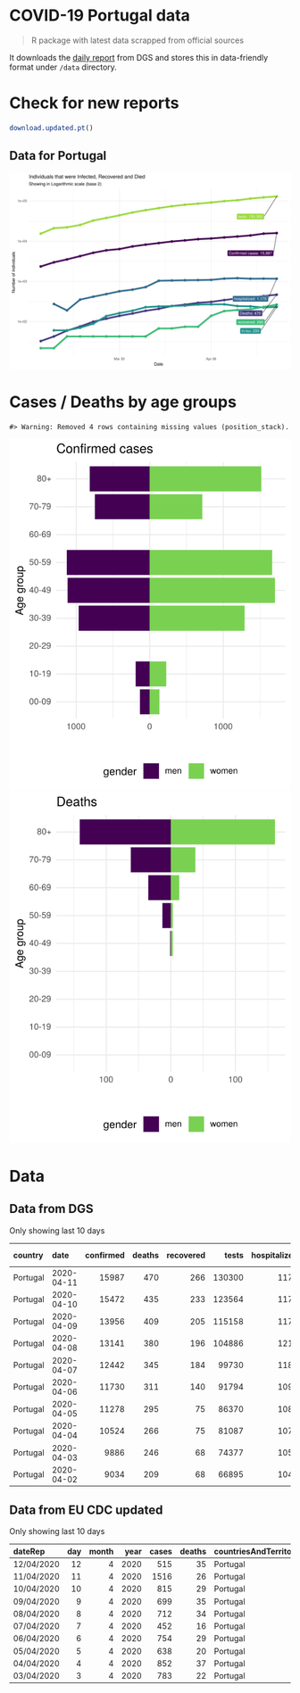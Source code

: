 COVID-19 Portugal data
================

> R package with latest data scrapped from official sources

It downloads the [daily
report](https://covid19.min-saude.pt/relatorio-de-situacao/) from DGS
and stores this in data-friendly format under `/data`
    directory.

# Check for new reports

``` r
download.updated.pt()
```

## Data for Portugal

![](README_files/figure-gfm/unnamed-chunk-6-1.svg)<!-- -->

# Cases / Deaths by age groups

    #> Warning: Removed 4 rows containing missing values (position_stack).

![](README_files/figure-gfm/unnamed-chunk-7-1.svg)<!-- -->![](README_files/figure-gfm/unnamed-chunk-7-2.svg)<!-- -->

# Data

## Data from DGS

Only showing last 10
days

| country  | date       | confirmed | deaths | recovered |  tests | hospitalized | in.icu | confirmed\_m\_00-09 | confirmed\_w\_00-09 | confirmed\_m\_10-19 | confirmed\_w\_10-19 | confirmed\_m\_20-29 | confirmed\_w\_20-29 | confirmed\_m\_30-39 | confirmed\_w\_30-39 | confirmed\_m\_40-49 | confirmed\_w\_40-49 | confirmed\_m\_50-59 | confirmed\_w\_50-59 | confirmed\_m\_60-69 | confirmed\_w\_60-69 | confirmed\_m\_70-79 | confirmed\_w\_70-79 | confirmed\_m\_80+ | confirmed\_w\_80+ | death\_m\_00-09 | death\_w\_00-09 | death\_m\_10-19 | death\_w\_10-19 | death\_m\_20-29 | death\_w\_20-29 | death\_m\_30-39 | death\_w\_30-39 | death\_m\_40-49 | death\_w\_40-49 | death\_m\_50-59 | death\_w\_50-59 | death\_m\_60-69 | death\_w\_60-69 | death\_m\_70-79 | death\_w\_70-79 | death\_m\_80+ | death\_w\_80+ |
| :------- | :--------- | --------: | -----: | --------: | -----: | -----------: | -----: | ------------------: | ------------------: | ------------------: | ------------------: | ------------------: | ------------------: | ------------------: | ------------------: | ------------------: | ------------------: | ------------------: | ------------------: | ------------------: | ------------------: | ------------------: | ------------------: | ----------------: | ----------------: | --------------: | --------------: | --------------: | --------------: | --------------: | --------------: | --------------: | --------------: | --------------: | --------------: | --------------: | --------------: | --------------: | --------------: | --------------: | --------------: | ------------: | ------------: |
| Portugal | 2020-04-11 |     15987 |    470 |       266 | 130300 |         1175 |    233 |                 133 |                 132 |                 191 |                 224 |                  NA |                  NA |                 966 |                1290 |                1116 |                1701 |                1127 |                1665 |                  NA |                  NA |                 746 |                 714 |               816 |              1517 |               0 |               0 |               0 |               0 |               0 |               0 |               0 |               0 |               1 |               3 |              13 |               3 |              35 |              13 |              62 |              38 |           141 |           161 |
| Portugal | 2020-04-10 |     15472 |    435 |       233 | 123564 |         1179 |    226 |                 126 |                 119 |                 186 |                 214 |                 649 |                 959 |                 954 |                1261 |                1094 |                1641 |                1093 |                1619 |                 924 |                1035 |                 724 |                 682 |               777 |              1415 |               0 |               0 |               0 |               0 |               0 |               0 |               0 |               0 |               1 |               3 |              10 |               2 |              31 |              12 |              57 |              35 |           133 |           151 |
| Portugal | 2020-04-09 |     13956 |    409 |       205 | 115158 |         1173 |    241 |                 105 |                 101 |                 161 |                 190 |                 598 |                 846 |                 872 |                1141 |                1000 |                1483 |                1005 |                1452 |                 842 |                 938 |                 676 |                 608 |               703 |              1235 |               0 |               0 |               0 |               0 |               0 |               0 |               0 |               0 |               1 |               3 |               8 |               2 |              30 |              12 |              54 |              34 |           126 |           139 |
| Portugal | 2020-04-08 |     13141 |    380 |       196 | 104886 |         1211 |    245 |                  97 |                  95 |                 148 |                 175 |                 567 |                 796 |                 831 |                1093 |                 957 |                1423 |                 966 |                1386 |                 814 |                 896 |                 658 |                 568 |               619 |              1052 |               0 |               0 |               0 |               0 |               0 |               0 |               0 |               0 |               1 |               3 |               8 |               2 |              26 |              12 |              53 |              34 |           116 |           125 |
| Portugal | 2020-04-07 |     12442 |    345 |       184 |  99730 |         1180 |    271 |                  92 |                  87 |                 140 |                 166 |                 538 |                 756 |                 797 |                1021 |                 901 |                1338 |                 920 |                1296 |                 769 |                 845 |                 629 |                 530 |               605 |              1012 |               0 |               0 |               0 |               0 |               0 |               0 |               0 |               0 |               1 |               3 |               7 |               2 |              25 |              10 |              50 |              28 |           105 |           114 |
| Portugal | 2020-04-06 |     11730 |    311 |       140 |  91794 |         1099 |    270 |                  87 |                  87 |                 130 |                 155 |                 507 |                 708 |                 768 |                 963 |                 860 |                1269 |                 883 |                1217 |                 733 |                 802 |                 599 |                 503 |               562 |               897 |               0 |               0 |               0 |               0 |               0 |               0 |               0 |               0 |               1 |               3 |               6 |               2 |              22 |               7 |              45 |              26 |           100 |            99 |
| Portugal | 2020-04-05 |     11278 |    295 |        75 |  86370 |         1084 |    267 |                  81 |                  81 |                 123 |                 153 |                 487 |                 692 |                 738 |                 933 |                 826 |                1232 |                 863 |                1170 |                 714 |                 777 |                 580 |                 479 |               532 |               817 |               0 |               0 |               0 |               0 |               0 |               0 |               0 |               0 |               1 |               3 |               6 |               2 |              21 |               6 |              42 |              24 |            98 |            92 |
| Portugal | 2020-04-04 |     10524 |    266 |        75 |  81087 |         1075 |    251 |                  76 |                  74 |                 115 |                 137 |                 450 |                 632 |                 690 |                 877 |                 771 |                1157 |                 813 |                1095 |                 673 |                 723 |                 549 |                 450 |               495 |               747 |               0 |               0 |               0 |               0 |               0 |               0 |               0 |               0 |               1 |               3 |               6 |               2 |              20 |               4 |              38 |              22 |            84 |            86 |
| Portugal | 2020-04-03 |      9886 |    246 |        68 |  74377 |         1058 |    245 |                  68 |                  65 |                 104 |                 132 |                 425 |                 580 |                 648 |                 825 |                 734 |                1093 |                 761 |                1025 |                 646 |                 679 |                 525 |                 420 |               466 |               690 |               0 |               0 |               0 |               0 |               0 |               0 |               0 |               0 |               0 |               2 |               7 |               2 |              18 |               3 |              35 |              23 |            83 |            73 |
| Portugal | 2020-04-02 |      9034 |    209 |        68 |  66895 |         1042 |    240 |                  52 |                  63 |                  97 |                 122 |                 390 |                 506 |                 593 |                 735 |                 681 |                 970 |                 701 |                 929 |                 605 |                 622 |                 490 |                 402 |               435 |               641 |               0 |               0 |               0 |               0 |               0 |               0 |               0 |               0 |               0 |               2 |               6 |               2 |              16 |               2 |              30 |              15 |            73 |            63 |

## Data from EU CDC updated

Only showing last 10
days

| dateRep    | day | month | year | cases | deaths | countriesAndTerritories | geoId | countryterritoryCode | popData2018 |
| :--------- | --: | ----: | ---: | ----: | -----: | :---------------------- | :---- | :------------------- | ----------: |
| 12/04/2020 |  12 |     4 | 2020 |   515 |     35 | Portugal                | PT    | PRT                  |    10281762 |
| 11/04/2020 |  11 |     4 | 2020 |  1516 |     26 | Portugal                | PT    | PRT                  |    10281762 |
| 10/04/2020 |  10 |     4 | 2020 |   815 |     29 | Portugal                | PT    | PRT                  |    10281762 |
| 09/04/2020 |   9 |     4 | 2020 |   699 |     35 | Portugal                | PT    | PRT                  |    10281762 |
| 08/04/2020 |   8 |     4 | 2020 |   712 |     34 | Portugal                | PT    | PRT                  |    10281762 |
| 07/04/2020 |   7 |     4 | 2020 |   452 |     16 | Portugal                | PT    | PRT                  |    10281762 |
| 06/04/2020 |   6 |     4 | 2020 |   754 |     29 | Portugal                | PT    | PRT                  |    10281762 |
| 05/04/2020 |   5 |     4 | 2020 |   638 |     20 | Portugal                | PT    | PRT                  |    10281762 |
| 04/04/2020 |   4 |     4 | 2020 |   852 |     37 | Portugal                | PT    | PRT                  |    10281762 |
| 03/04/2020 |   3 |     4 | 2020 |   783 |     22 | Portugal                | PT    | PRT                  |    10281762 |
